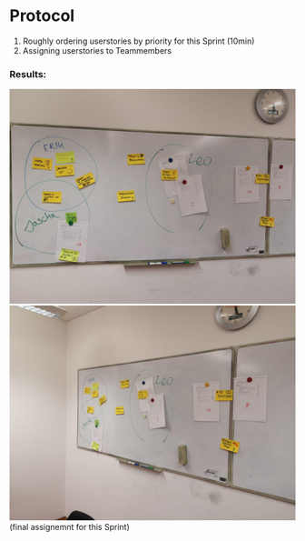 # Protocol

1. Roughly ordering userstories by priority for this Sprint (10min)
2. Assigning userstories to Teammembers

### Results:  

![](../images/2019-01-24-Planning-1.jpg)
![](../images/2019-01-24-Planning-2.jpg)
(final assignemnt for this Sprint)
